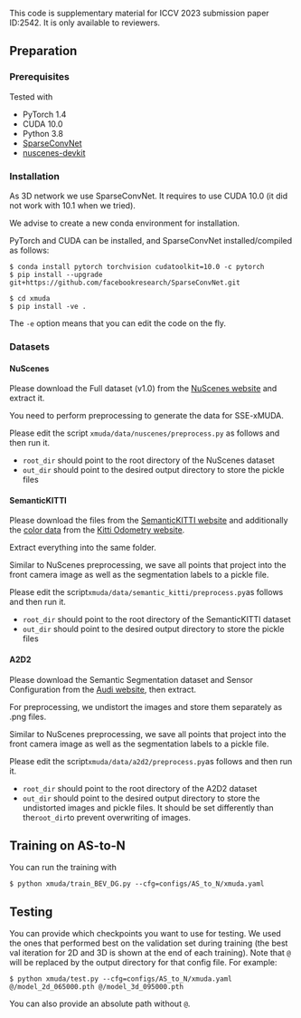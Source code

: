 This code is supplementary material for ICCV 2023 submission paper ID:2542.
It is only available to reviewers.
## Preparation
### Prerequisites
Tested with
* PyTorch 1.4
* CUDA 10.0
* Python 3.8
* [SparseConvNet](https://github.com/facebookresearch/SparseConvNet)
* [nuscenes-devkit](https://github.com/nutonomy/nuscenes-devkit)

### Installation
As 3D network we use SparseConvNet. It requires to use CUDA 10.0 (it did not work with 10.1 when we tried).

We advise to create a new conda environment for installation. 

PyTorch and CUDA can be installed, and SparseConvNet
installed/compiled as follows:
```
$ conda install pytorch torchvision cudatoolkit=10.0 -c pytorch
$ pip install --upgrade git+https://github.com/facebookresearch/SparseConvNet.git
```

```
$ cd xmuda
$ pip install -ve .
```
The `-e` option means that you can edit the code on the fly.

### Datasets
#### NuScenes
Please download the Full dataset (v1.0) from the [NuScenes website](https://www.nuscenes.org) and extract it.

You need to perform preprocessing to generate the data for SSE-xMUDA.

Please edit the script `xmuda/data/nuscenes/preprocess.py` as follows and then run it.
* `root_dir` should point to the root directory of the NuScenes dataset
* `out_dir` should point to the desired output directory to store the pickle files
#### SemanticKITTI
Please download the files from the [SemanticKITTI website](http://semantic-kitti.org) and additionally the [color data](https://www.cvlibs.net/download.php?file=data_odometry_color.zip) from the [Kitti Odometry website](http://www.cvlibs.net/datasets/kitti/eval_odometry.php). 

Extract everything into the same folder.

Similar to NuScenes preprocessing, we save all points that project into the front camera image as well as the segmentation labels to a pickle file.

Please edit the script``` xmuda/data/semantic_kitti/preprocess.py ```as follows and then run it.
* `root_dir` should point to the root directory of the SemanticKITTI dataset
* `out_dir` should point to the desired output directory to store the pickle files
#### A2D2
Please download the Semantic Segmentation dataset and Sensor Configuration from the [Audi website](https://www.a2d2.audi/a2d2/en/download.html), then extract.

For preprocessing, we undistort the images and store them separately as .png files. 

Similar to NuScenes preprocessing, we save all points that project into the front camera image as well as the segmentation labels to a pickle file.

Please edit the script``` xmuda/data/a2d2/preprocess.py ```as follows and then run it.
* `root_dir` should point to the root directory of the A2D2 dataset
* `out_dir` should point to the desired output directory to store the undistorted images and pickle files. It should be set differently than the``` root_dir ```to prevent overwriting of images.
## Training on AS-to-N
You can run the training with
```
$ python xmuda/train_BEV_DG.py --cfg=configs/AS_to_N/xmuda.yaml 
```

## Testing
You can provide which checkpoints you want to use for testing. We used the ones
that performed best on the validation set during training (the best val iteration for 2D and 3D is
shown at the end of each training). Note that `@` will be replaced
by the output directory for that config file. For example:
```
$ python xmuda/test.py --cfg=configs/AS_to_N/xmuda.yaml  @/model_2d_065000.pth @/model_3d_095000.pth
```
You can also provide an absolute path without `@`. 
